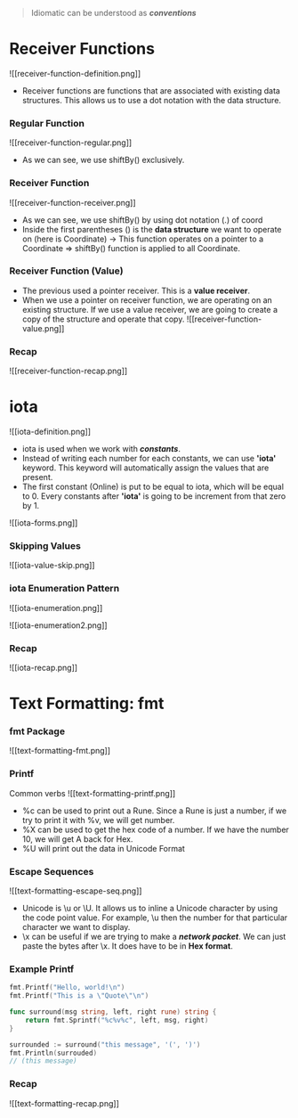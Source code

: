 > Idiomatic can be understood as ***conventions***
# Receiver Functions
![[receiver-function-definition.png]]
- Receiver functions are functions that are associated with existing data structures. This allows us to use a dot notation with the data structure.

### Regular Function
![[receiver-function-regular.png]]
- As we can see, we use shiftBy() exclusively.

### Receiver Function
![[receiver-function-receiver.png]]
- As we can see, we use shiftBy() by using dot notation (.) of coord
- Inside the first parentheses () is the **data structure** we want to operate on (here is Coordinate) -> This function operates on a pointer to a Coordinate  => shiftBy() function is applied to all Coordinate.

### Receiver Function (Value)
- The previous used a pointer receiver. This is a **value receiver**.
- When we use a pointer on receiver function, we are operating on an existing structure. If we use a value receiver, we are going to create a copy of the structure and operate that copy.
![[receiver-function-value.png]]

### Recap
![[receiver-function-recap.png]]

# iota
![[iota-definition.png]]
- iota is used when we work with ***constants***.
- Instead of writing each number for each constants, we can use **'iota'** keyword. This keyword will automatically assign the values that are present.
- The first constant (Online) is put to be equal to iota, which will be equal to 0. Every constants after **'iota'** is going to be increment from that zero by 1.

![[iota-forms.png]]

### Skipping Values
![[iota-value-skip.png]]

### iota Enumeration Pattern
![[iota-enumeration.png]]

![[iota-enumeration2.png]]
### Recap
![[iota-recap.png]]

# Text Formatting: fmt
### fmt Package
![[text-formatting-fmt.png]]

### Printf
Common verbs
![[text-formatting-printf.png]]
- %c can be used to print out a Rune. Since a Rune is just a number, if we try to print it with %v, we will get number.
- %X can be used to get the hex code of a number. If we have the number 10, we will get A back for Hex. 
- %U will print out the data in Unicode Format

### Escape Sequences
![[text-formatting-escape-seq.png]]
- Unicode is \u or \U. It allows us to inline a Unicode character by using the code point value. For example, \u then the number for that particular character we want to display.
- \x can be useful if we are trying to make a ***network packet***. We can just paste the bytes after \x. It does have to be in **Hex format**.
### Example Printf
```go
fmt.Printf("Hello, world!\n")
fmt.Printf("This is a \"Quote\"\n")
```

```go
func surround(msg string, left, right rune) string {
	return fmt.Sprintf("%c%v%c", left, msg, right)
}

surrounded := surround("this message", '(', ')')
fmt.Println(surrouded)
// (this message)
```

### Recap
![[text-formatting-recap.png]]
